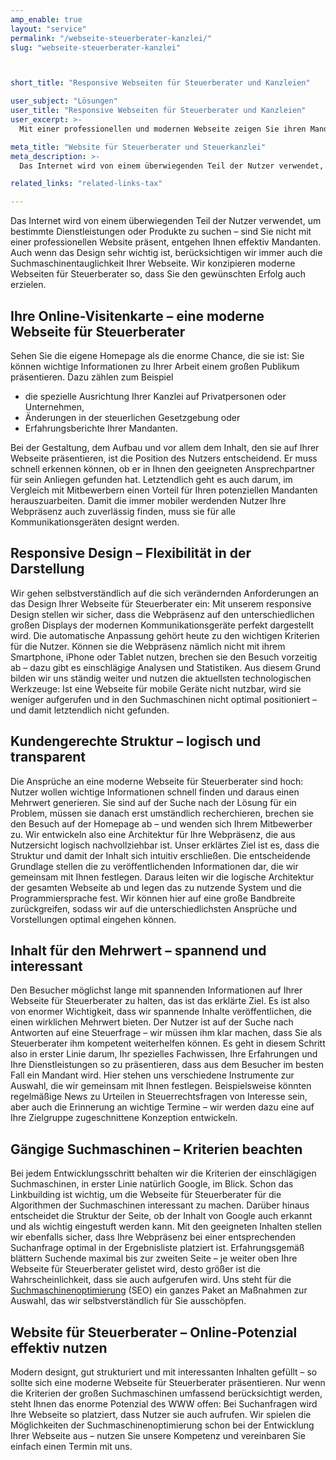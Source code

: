 ```yaml
---
amp_enable: true
layout: "service"
permalink: "/webseite-steuerberater-kanzlei/"
slug: "webseite-steuerberater-kanzlei"



short_title: "Responsive Webseiten für Steuerberater und Kanzleien"

user_subject: "Lösungen"
user_title: "Responsive Webseiten für Steuerberater und Kanzleien"
user_excerpt: >-
  Mit einer professionellen und modernen Webseite zeigen Sie ihren Mandanten, dass Sie auf der Höhe der Zeit sind. Dabei ist es wichtig mit einem responsive Design, potentielle Mandaten die spontan einen Steuerberater suchen, nicht abzuschrecken.

meta_title: "Website für Steuerberater und Steuerkanzlei"
meta_description: >-
  Das Internet wird von einem überwiegenden Teil der Nutzer verwendet, um bestimmte Dienstleistungen oder Produkte zu suchen – sind Sie nicht mit einer professionellen Website präsent, entgehen Ihnen effektiv Mandanten. Auch wenn das Design sehr wichtig ist, berücksichtigen wir immer auch die Suchmaschinentauglichkeit Ihrer Webseite. Wir konzipieren moderne Webseiten für Steuerberater so, dass Sie den... Read more »

related_links: "related-links-tax"

---
```


Das Internet wird von einem überwiegenden Teil der Nutzer verwendet, um bestimmte Dienstleistungen oder Produkte zu suchen – sind Sie nicht mit einer professionellen Website präsent, entgehen Ihnen effektiv Mandanten. Auch wenn das Design sehr wichtig ist, berücksichtigen wir immer auch die Suchmaschinentauglichkeit Ihrer Webseite. Wir konzipieren moderne Webseiten für Steuerberater so, dass Sie den gewünschten Erfolg auch erzielen.

## Ihre Online-Visitenkarte – eine moderne Webseite für Steuerberater

Sehen Sie die eigene Homepage als die enorme Chance, die sie ist: Sie können wichtige Informationen zu Ihrer Arbeit einem großen Publikum präsentieren. Dazu zählen zum Beispiel

*   die spezielle Ausrichtung Ihrer Kanzlei auf Privatpersonen oder Unternehmen,
*   Änderungen in der steuerlichen Gesetzgebung oder
*   Erfahrungsberichte Ihrer Mandanten.

Bei der Gestaltung, dem Aufbau und vor allem dem Inhalt, den sie auf Ihrer Webseite präsentieren, ist die Position des Nutzers entscheidend. Er muss schnell erkennen können, ob er in Ihnen den geeigneten Ansprechpartner für sein Anliegen gefunden hat. Letztendlich geht es auch darum, im Vergleich mit Mitbewerbern einen Vorteil für Ihren potenziellen Mandanten herauszuarbeiten. Damit die immer mobiler werdenden Nutzer Ihre Webpräsenz auch zuverlässig finden, muss sie für alle Kommunikationsgeräten designt werden.

## Responsive Design – Flexibilität in der Darstellung

Wir gehen selbstverständlich auf die sich verändernden Anforderungen an das Design Ihrer Webseite für Steuerberater ein: Mit unserem responsive Design stellen wir sicher, dass die Webpräsenz auf den unterschiedlichen großen Displays der modernen Kommunikationsgeräte perfekt dargestellt wird. Die automatische Anpassung gehört heute zu den wichtigen Kriterien für die Nutzer. Können sie die Webpräsenz nämlich nicht mit ihrem Smartphone, iPhone oder Tablet nutzen, brechen sie den Besuch vorzeitig ab – dazu gibt es einschlägige Analysen und Statistiken. Aus diesem Grund bilden wir uns ständig weiter und nutzen die aktuellsten technologischen Werkzeuge: Ist eine Webseite für mobile Geräte nicht nutzbar, wird sie weniger aufgerufen und in den Suchmaschinen nicht optimal positioniert – und damit letztendlich nicht gefunden.

## Kundengerechte Struktur – logisch und transparent

Die Ansprüche an eine moderne Webseite für Steuerberater sind hoch: Nutzer wollen wichtige Informationen schnell finden und daraus einen Mehrwert generieren. Sie sind auf der Suche nach der Lösung für ein Problem, müssen sie danach erst umständlich recherchieren, brechen sie den Besuch auf der Homepage ab – und wenden sich Ihrem Mitbewerber zu. Wir entwickeln also eine Architektur für Ihre Webpräsenz, die aus Nutzersicht logisch nachvollziehbar ist. Unser erklärtes Ziel ist es, dass die Struktur und damit der Inhalt sich intuitiv erschließen. Die entscheidende Grundlage stellen die zu veröffentlichenden Informationen dar, die wir gemeinsam mit Ihnen festlegen. Daraus leiten wir die logische Architektur der gesamten Webseite ab und legen das zu nutzende System und die Programmiersprache fest. Wir können hier auf eine große Bandbreite zurückgreifen, sodass wir auf die unterschiedlichsten Ansprüche und Vorstellungen optimal eingehen können.

## Inhalt für den Mehrwert – spannend und interessant

Den Besucher möglichst lange mit spannenden Informationen auf Ihrer Webseite für Steuerberater zu halten, das ist das erklärte Ziel. Es ist also von enormer Wichtigkeit, dass wir spannende Inhalte veröffentlichen, die einen wirklichen Mehrwert bieten. Der Nutzer ist auf der Suche nach Antworten auf eine Steuerfrage – wir müssen ihm klar machen, dass Sie als Steuerberater ihm kompetent weiterhelfen können. Es geht in diesem Schritt also in erster Linie darum, Ihr spezielles Fachwissen, Ihre Erfahrungen und Ihre Dienstleistungen so zu präsentieren, dass aus dem Besucher im besten Fall ein Mandant wird. Hier stehen uns verschiedene Instrumente zur Auswahl, die wir gemeinsam mit Ihnen festlegen. Beispielsweise könnten regelmäßige News zu Urteilen in Steuerrechtsfragen von Interesse sein, aber auch die Erinnerung an wichtige Termine – wir werden dazu eine auf Ihre Zielgruppe zugeschnittene Konzeption entwickeln.

## Gängige Suchmaschinen – Kriterien beachten

Bei jedem Entwicklungsschritt behalten wir die Kriterien der einschlägigen Suchmaschinen, in erster Linie natürlich Google, im Blick. Schon das Linkbuilding ist wichtig, um die Webseite für Steuerberater für die Algorithmen der Suchmaschinen interessant zu machen. Darüber hinaus entscheidet die Struktur der Seite, ob der Inhalt von Google auch erkannt und als wichtig eingestuft werden kann. Mit den geeigneten Inhalten stellen wir ebenfalls sicher, dass Ihre Webpräsenz bei einer entsprechenden Suchanfrage optimal in der Ergebnisliste platziert ist. Erfahrungsgemäß blättern Suchende maximal bis zur zweiten Seite – je weiter oben Ihre Webseite für Steuerberater gelistet wird, desto größer ist die Wahrscheinlichkeit, dass sie auch aufgerufen wird. Uns steht für die [Suchmaschinenoptimierung](/suchmaschinenoptimierung/) (SEO) ein ganzes Paket an Maßnahmen zur Auswahl, das wir selbstverständlich für Sie ausschöpfen.

## Website für Steuerberater – Online-Potenzial effektiv nutzen

Modern designt, gut strukturiert und mit interessanten Inhalten gefüllt – so sollte sich eine moderne Webseite für Steuerberater präsentieren. Nur wenn die Kriterien der großen Suchmaschinen umfassend berücksichtigt werden, steht Ihnen das enorme Potenzial des WWW offen: Bei Suchanfragen wird Ihre Webseite so platziert, dass Nutzer sie auch aufrufen. Wir spielen die Möglichkeiten der Suchmaschinenoptimierung schon bei der Entwicklung Ihrer Webseite aus – nutzen Sie unsere Kompetenz und vereinbaren Sie einfach einen Termin mit uns.
